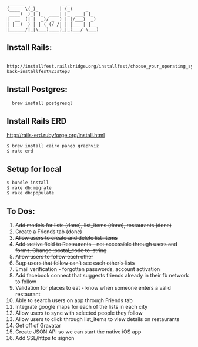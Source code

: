      ______  _           _ _
    (____  \(_)_        | (_)     _
     ____)  )_| |_  ____| |_  ___| |_
    |  __  (| |  _)/ _  ) | |/___)  _)
    | |__)  ) | |_( (/ /| | |___ | |__
    |______/|_|\___)____)_|_(___/ \___)


Install Rails:
----------------
      http://installfest.railsbridge.org/installfest/choose_your_operating_system?back=installfest%23step3


Install Postgres:
-----------------
      brew install postgresql

Install Rails ERD
-----------------
http://rails-erd.rubyforge.org/install.html
	
	$ brew install cairo pango graphviz 
	$ rake erd
	
Setup for local
---------------
	$ bundle install
	$ rake db:migrate
	$ rake db:populate

To Dos:
--------

1. ~~Add models for lists (done), list_items (done), restaurants (done)~~
2. ~~Create a Friends tab (done)~~
2. ~~Allow users to create and delete list_items~~ 
2. ~~Add :active field to Restaurants - not accessible through users and forms. Change :postal_code to :string~~
2. ~~Allow users to follow each other~~
2. ~~Bug: users that follow can't see each other's lists~~
2. Email verification - forgotten passwords, account activation
4. Add facebook connect that suggests friends already in their fb network to follow
2. Validation for places to eat - know when someone enters a valid restaurant
3. Able to search users on app through Friends tab 
4. Integrate google maps for each of the lists in each city
3. Allow users to sync with selected people they follow
2. Allow users to click through list_items to view details on restaurants
2. Get off of Gravatar
5. Create JSON API so we can start the native iOS app
5. Add SSL/https to signon

